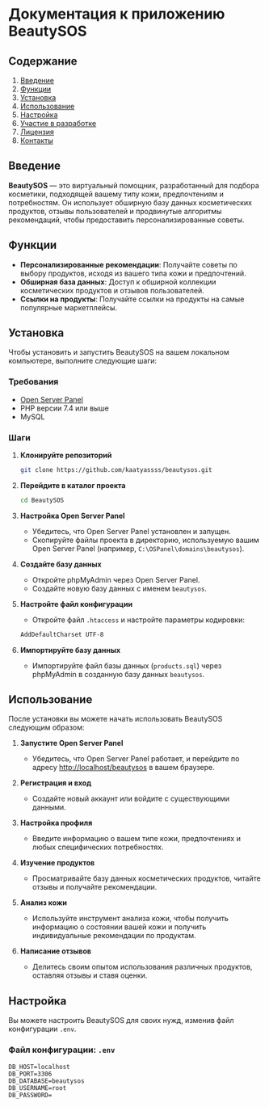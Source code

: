 # Документация к приложению BeautySOS

## Содержание
1. [Введение](#введение)
2. [Функции](#функции)
3. [Установка](#установка)
4. [Использование](#использование)
5. [Настройка](#настройка)
6. [Участие в разработке](#участие-в-разработке)
7. [Лицензия](#лицензия)
8. [Контакты](#контакты)

## Введение
**BeautySOS** — это виртуальный помощник, разработанный для подбора косметики, подходящей вашему типу кожи, предпочтениям и потребностям. Он использует обширную базу данных косметических продуктов, отзывы пользователей и продвинутые алгоритмы рекомендаций, чтобы предоставить персонализированные советы.

## Функции
- **Персонализированные рекомендации**: Получайте советы по выбору продуктов, исходя из вашего типа кожи и предпочтений.
- **Обширная база данных**: Доступ к обширной коллекции косметических продуктов и отзывов пользователей.
- **Ссылки на продукты**: Получайте ссылки на продукты на самые популярные маркетплейсы.

## Установка
Чтобы установить и запустить BeautySOS на вашем локальном компьютере, выполните следующие шаги:

### Требования
- [Open Server Panel](https://ospanel.io/)
- PHP версии 7.4 или выше
- MySQL

### Шаги
1. **Клонируйте репозиторий**
    ```sh
    git clone https://github.com/kaatyassss/beautysos.git
    ```

2. **Перейдите в каталог проекта**
    ```sh
    cd BeautySOS
    ```

3. **Настройка Open Server Panel**
   - Убедитесь, что Open Server Panel установлен и запущен.
   - Скопируйте файлы проекта в директорию, используемую вашим Open Server Panel (например, `C:\OSPanel\domains\beautysos`).

4. **Создайте базу данных**
   - Откройте phpMyAdmin через Open Server Panel.
   - Создайте новую базу данных с именем `beautysos`.

5. **Настройте файл конфигурации**
   - Откройте файл `.htaccess` и настройте параметры кодировки:
    ```sh
    AddDefaultCharset UTF-8
    ```

6. **Импортируйте базу данных**
   - Импортируйте файл базы данных (`products.sql`) через phpMyAdmin в созданную базу данных `beautysos`.

## Использование
После установки вы можете начать использовать BeautySOS следующим образом:

1. **Запустите Open Server Panel**
   - Убедитесь, что Open Server Panel работает, и перейдите по адресу [http://localhost/beautysos](http://localhost/beautysos) в вашем браузере.

2. **Регистрация и вход**
   - Создайте новый аккаунт или войдите с существующими данными.

3. **Настройка профиля**
   - Введите информацию о вашем типе кожи, предпочтениях и любых специфических потребностях.

4. **Изучение продуктов**
   - Просматривайте базу данных косметических продуктов, читайте отзывы и получайте рекомендации.

5. **Анализ кожи**
   - Используйте инструмент анализа кожи, чтобы получить информацию о состоянии вашей кожи и получить индивидуальные рекомендации по продуктам.

6. **Написание отзывов**
   - Делитесь своим опытом использования различных продуктов, оставляя отзывы и ставя оценки.

## Настройка
Вы можете настроить BeautySOS для своих нужд, изменив файл конфигурации `.env`.

### Файл конфигурации: `.env`
```env
DB_HOST=localhost
DB_PORT=3306
DB_DATABASE=beautysos
DB_USERNAME=root
DB_PASSWORD=
